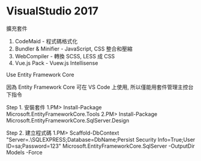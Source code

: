 # VisualStudio 2017

擴充套件

1. CodeMaid - 程式碼格式化
2. Bundler & Minifier - JavaScript, CSS 整合和壓縮
3. WebCompiler - 轉換 SCSS, LESS 成 CSS
4. Vue.js Pack - Vuew.js Intellisense


Use Entity Framework Core

因為 Entity Framework Core 可在 VS Code 上使用,
所以僅能用套件管理主控台下指令

Step 1. 安裝套件
1.PM> Install-Package Microsoft.EntityFrameworkCore.Tools
2.PM> Install-Package Microsoft.EntityFrameworkCore.SqlServer.Design

Step 2. 建立程式碼
1.PM> Scaffold-DbContext "Server=.\SQLEXPRESS;Database=DbName;Persist Security Info=True;User ID=sa;Password=123" Microsoft.EntityFrameworkCore.SqlServer -OutputDir Models -Force
